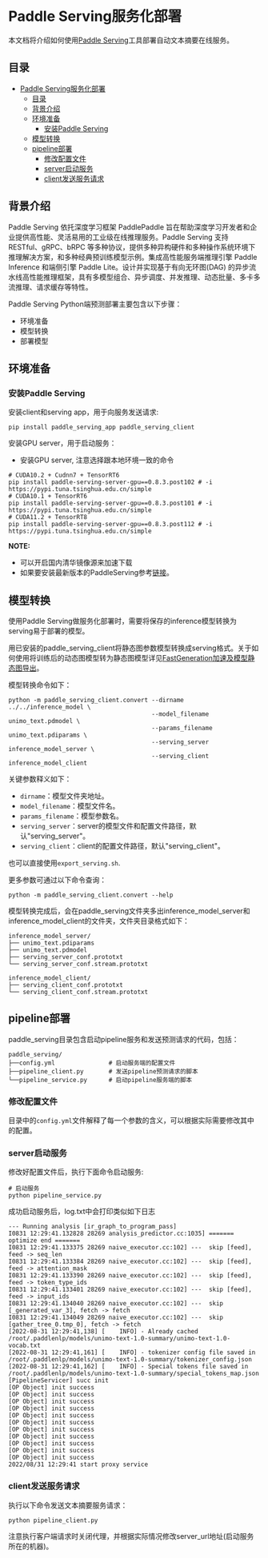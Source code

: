 # Paddle Serving服务化部署

本文档将介绍如何使用[Paddle Serving](https://github.com/PaddlePaddle/Serving/blob/develop/README_CN.md)工具部署自动文本摘要在线服务。

## 目录
- [Paddle Serving服务化部署](#paddle-serving服务化部署)
  - [目录](#目录)
  - [背景介绍](#背景介绍)
  - [环境准备](#环境准备)
    - [安装Paddle Serving](#安装paddle-serving)
  - [模型转换](#模型转换)
  - [pipeline部署](#pipeline部署)
    - [修改配置文件](#修改配置文件)
    - [server启动服务](#server启动服务)
    - [client发送服务请求](#client发送服务请求)

## 背景介绍
Paddle Serving 依托深度学习框架 PaddlePaddle 旨在帮助深度学习开发者和企业提供高性能、灵活易用的工业级在线推理服务。Paddle Serving 支持 RESTful、gRPC、bRPC 等多种协议，提供多种异构硬件和多种操作系统环境下推理解决方案，和多种经典预训练模型示例。集成高性能服务端推理引擎 Paddle Inference 和端侧引擎 Paddle Lite。设计并实现基于有向无环图(DAG) 的异步流水线高性能推理框架，具有多模型组合、异步调度、并发推理、动态批量、多卡多流推理、请求缓存等特性。

Paddle Serving Python端预测部署主要包含以下步骤：
- 环境准备
- 模型转换
- 部署模型

## 环境准备
### 安装Paddle Serving
安装client和serving app，用于向服务发送请求:
```shell
pip install paddle_serving_app paddle_serving_client
```
安装GPU server，用于启动服务：

- 安装GPU server, 注意选择跟本地环境一致的命令
```shell
# CUDA10.2 + Cudnn7 + TensorRT6
pip install paddle-serving-server-gpu==0.8.3.post102 # -i https://pypi.tuna.tsinghua.edu.cn/simple
# CUDA10.1 + TensorRT6
pip install paddle-serving-server-gpu==0.8.3.post101 # -i https://pypi.tuna.tsinghua.edu.cn/simple
# CUDA11.2 + TensorRT8
pip install paddle-serving-server-gpu==0.8.3.post112 # -i https://pypi.tuna.tsinghua.edu.cn/simple
```

**NOTE:**
- 可以开启国内清华镜像源来加速下载
- 如果要安装最新版本的PaddleServing参考[链接](https://github.com/PaddlePaddle/Serving/blob/develop/doc/Latest_Packages_CN.md)。


## 模型转换

使用Paddle Serving做服务化部署时，需要将保存的inference模型转换为serving易于部署的模型。

用已安装的paddle_serving_client将静态图参数模型转换成serving格式。关于如何使用将训练后的动态图模型转为静态图模型详见[FastGeneration加速及模型静态图导出](../../README.md)。

模型转换命令如下：
```shell
python -m paddle_serving_client.convert --dirname ../../inference_model \
                                        --model_filename unimo_text.pdmodel \
                                        --params_filename unimo_text.pdiparams \
                                        --serving_server inference_model_server \
                                        --serving_client inference_model_client
```
关键参数释义如下：
* `dirname`：模型文件夹地址。
* `model_filename`：模型文件名。
* `params_filename`：模型参数名。
* `serving_server`：server的模型文件和配置文件路径，默认"serving_server"。
* `serving_client`：client的配置文件路径，默认"serving_client"。

也可以直接使用`export_serving.sh`.

更多参数可通过以下命令查询：
```shell
python -m paddle_serving_client.convert --help
```
模型转换完成后，会在paddle_serving文件夹多出inference_model_server和inference_model_client的文件夹，文件夹目录格式如下：
```
inference_model_server/
├── unimo_text.pdiparams
├── unimo_text.pdmodel
├── serving_server_conf.prototxt
└── serving_server_conf.stream.prototxt

inference_model_client/
├── serving_client_conf.prototxt
└── serving_client_conf.stream.prototxt
```

## pipeline部署

paddle_serving目录包含启动pipeline服务和发送预测请求的代码，包括：
```
paddle_serving/
├──config.yml               # 启动服务端的配置文件
├──pipeline_client.py       # 发送pipeline预测请求的脚本
└──pipeline_service.py      # 启动pipeline服务端的脚本
```

### 修改配置文件
目录中的`config.yml`文件解释了每一个参数的含义，可以根据实际需要修改其中的配置。

### server启动服务
修改好配置文件后，执行下面命令启动服务:
```shell
# 启动服务
python pipeline_service.py
```
成功启动服务后，log.txt中会打印类似如下日志
```
--- Running analysis [ir_graph_to_program_pass]
I0831 12:29:41.132828 28269 analysis_predictor.cc:1035] ======= optimize end =======
I0831 12:29:41.133375 28269 naive_executor.cc:102] ---  skip [feed], feed -> seq_len
I0831 12:29:41.133384 28269 naive_executor.cc:102] ---  skip [feed], feed -> attention_mask
I0831 12:29:41.133390 28269 naive_executor.cc:102] ---  skip [feed], feed -> token_type_ids
I0831 12:29:41.133401 28269 naive_executor.cc:102] ---  skip [feed], feed -> input_ids
I0831 12:29:41.134040 28269 naive_executor.cc:102] ---  skip [_generated_var_3], fetch -> fetch
I0831 12:29:41.134049 28269 naive_executor.cc:102] ---  skip [gather_tree_0.tmp_0], fetch -> fetch
[2022-08-31 12:29:41,138] [    INFO] - Already cached /root/.paddlenlp/models/unimo-text-1.0-summary/unimo-text-1.0-vocab.txt
[2022-08-31 12:29:41,161] [    INFO] - tokenizer config file saved in /root/.paddlenlp/models/unimo-text-1.0-summary/tokenizer_config.json
[2022-08-31 12:29:41,162] [    INFO] - Special tokens file saved in /root/.paddlenlp/models/unimo-text-1.0-summary/special_tokens_map.json
[PipelineServicer] succ init
[OP Object] init success
[OP Object] init success
[OP Object] init success
[OP Object] init success
[OP Object] init success
[OP Object] init success
[OP Object] init success
[OP Object] init success
[OP Object] init success
[OP Object] init success
[OP Object] init success
2022/08/31 12:29:41 start proxy service
```

### client发送服务请求
执行以下命令发送文本摘要服务请求：
```shell
python pipeline_client.py
```
注意执行客户端请求时关闭代理，并根据实际情况修改server_url地址(启动服务所在的机器)。
